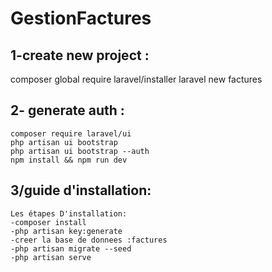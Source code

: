 # GestionFactures

## 1-create new project :
  composer global require laravel/installer
  laravel new factures
## 2- generate auth :
    composer require laravel/ui
    php artisan ui bootstrap
    php artisan ui bootstrap --auth
    npm install && npm run dev

## 3/guide d'installation:
    Les étapes D'installation:
    -composer install
    -php artisan key:generate
    -creer la base de donnees :factures
    -php artisan migrate --seed 
    -php artisan serve
